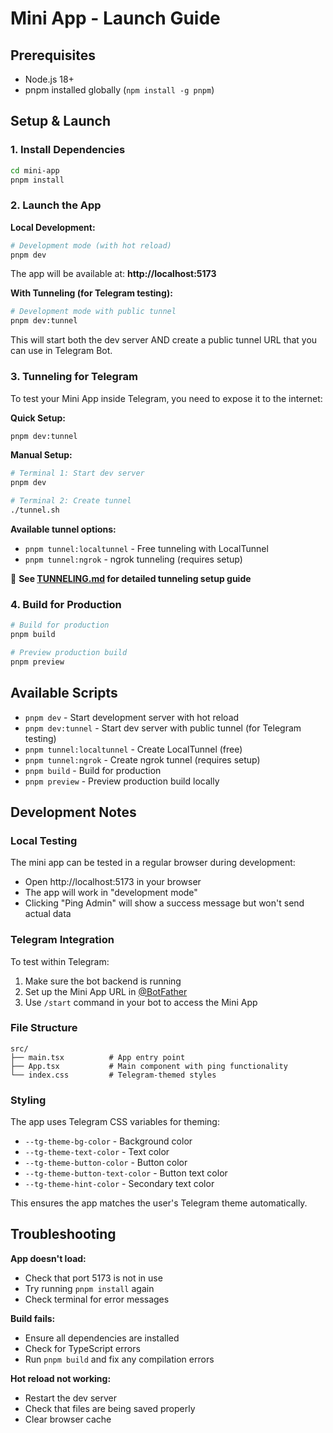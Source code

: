 # Mini App - Launch Guide

## Prerequisites

- Node.js 18+
- pnpm installed globally (`npm install -g pnpm`)

## Setup & Launch

### 1. Install Dependencies

```bash
cd mini-app
pnpm install
```

### 2. Launch the App

**Local Development:**

```bash
# Development mode (with hot reload)
pnpm dev
```

The app will be available at: **http://localhost:5173**

**With Tunneling (for Telegram testing):**

```bash
# Development mode with public tunnel
pnpm dev:tunnel
```

This will start both the dev server AND create a public tunnel URL that you can use in Telegram Bot.

### 3. Tunneling for Telegram

To test your Mini App inside Telegram, you need to expose it to the internet:

**Quick Setup:**

```bash
pnpm dev:tunnel
```

**Manual Setup:**

```bash
# Terminal 1: Start dev server
pnpm dev

# Terminal 2: Create tunnel
./tunnel.sh
```

**Available tunnel options:**

- `pnpm tunnel:localtunnel` - Free tunneling with LocalTunnel
- `pnpm tunnel:ngrok` - ngrok tunneling (requires setup)

📖 **See [TUNNELING.md](./TUNNELING.md) for detailed tunneling setup guide**

### 4. Build for Production

```bash
# Build for production
pnpm build

# Preview production build
pnpm preview
```

## Available Scripts

- `pnpm dev` - Start development server with hot reload
- `pnpm dev:tunnel` - Start dev server with public tunnel (for Telegram testing)
- `pnpm tunnel:localtunnel` - Create LocalTunnel (free)
- `pnpm tunnel:ngrok` - Create ngrok tunnel (requires setup)
- `pnpm build` - Build for production
- `pnpm preview` - Preview production build locally

## Development Notes

### Local Testing

The mini app can be tested in a regular browser during development:

- Open http://localhost:5173 in your browser
- The app will work in "development mode"
- Clicking "Ping Admin" will show a success message but won't send actual data

### Telegram Integration

To test within Telegram:

1. Make sure the bot backend is running
2. Set up the Mini App URL in [@BotFather](https://t.me/botfather)
3. Use `/start` command in your bot to access the Mini App

### File Structure

```
src/
├── main.tsx          # App entry point
├── App.tsx           # Main component with ping functionality
└── index.css         # Telegram-themed styles
```

### Styling

The app uses Telegram CSS variables for theming:

- `--tg-theme-bg-color` - Background color
- `--tg-theme-text-color` - Text color
- `--tg-theme-button-color` - Button color
- `--tg-theme-button-text-color` - Button text color
- `--tg-theme-hint-color` - Secondary text color

This ensures the app matches the user's Telegram theme automatically.

## Troubleshooting

**App doesn't load:**

- Check that port 5173 is not in use
- Try running `pnpm install` again
- Check terminal for error messages

**Build fails:**

- Ensure all dependencies are installed
- Check for TypeScript errors
- Run `pnpm build` and fix any compilation errors

**Hot reload not working:**

- Restart the dev server
- Check that files are being saved properly
- Clear browser cache

